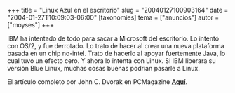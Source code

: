 +++
title = "Linux Azul en el escritorio"
slug = "20040127100903164"
date = "2004-01-27T10:09:03-06:00"
[taxonomies]
tema = ["anuncios"]
autor = ["moyses"]
+++

IBM ha intentado de todo para sacar a Microsoft del escritorio. Lo
intentó con OS/2, y fue derrotado. Lo trato de hacer al crear una nueva
plataforma basada en un chip no-intel. Trato de hacerlo al apoyar
fuertemente Java, lo cual tuvo un efecto cero. Y ahora lo intenta con
Linux. Si IBM liberara su versión Blue Linux, muchas cosas buenas
podrían pasarle a Linux.

El artículo completo por John C. Dvorak en PCMagazine
**[Aquí](http://www.pcmag.com/article2/0,4149,1460599,00.asp)**.
